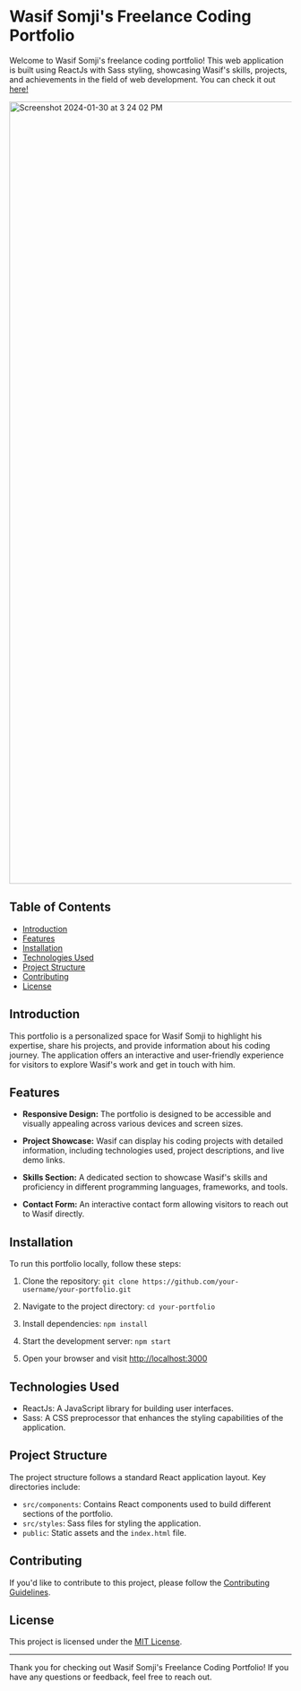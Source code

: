 # Wasif Somji's Freelance Coding Portfolio

Welcome to Wasif Somji's freelance coding portfolio! This web application is built using ReactJs with Sass styling, showcasing Wasif's skills, projects, and achievements in the field of web development. You can check it out [here!](https://wasifs-portfolio.netlify.app/)

<img width="1395" alt="Screenshot 2024-01-30 at 3 24 02 PM" src="https://github.com/Erik-Cupsa/Client2CodingPortfolio/assets/86483911/bbbd67fe-7259-47da-97c7-66b77c0f4b2c">




## Table of Contents

- [Introduction](#introduction)
- [Features](#features)
- [Installation](#installation)
- [Technologies Used](#technologies-used)
- [Project Structure](#project-structure)
- [Contributing](#contributing)
- [License](#license)

## Introduction

This portfolio is a personalized space for Wasif Somji to highlight his expertise, share his projects, and provide information about his coding journey. The application offers an interactive and user-friendly experience for visitors to explore Wasif's work and get in touch with him.

## Features

- **Responsive Design:** The portfolio is designed to be accessible and visually appealing across various devices and screen sizes.

- **Project Showcase:** Wasif can display his coding projects with detailed information, including technologies used, project descriptions, and live demo links.

- **Skills Section:** A dedicated section to showcase Wasif's skills and proficiency in different programming languages, frameworks, and tools.

- **Contact Form:** An interactive contact form allowing visitors to reach out to Wasif directly.

## Installation

To run this portfolio locally, follow these steps:

1. Clone the repository: `git clone https://github.com/your-username/your-portfolio.git`

2. Navigate to the project directory: `cd your-portfolio`

3. Install dependencies: `npm install`

4. Start the development server: `npm start`

5. Open your browser and visit [http://localhost:3000](http://localhost:3000)

## Technologies Used

- ReactJs: A JavaScript library for building user interfaces.
- Sass: A CSS preprocessor that enhances the styling capabilities of the application.

## Project Structure

The project structure follows a standard React application layout. Key directories include:

- `src/components`: Contains React components used to build different sections of the portfolio.
- `src/styles`: Sass files for styling the application.
- `public`: Static assets and the `index.html` file.

## Contributing

If you'd like to contribute to this project, please follow the [Contributing Guidelines](CONTRIBUTING.md).

## License

This project is licensed under the [MIT License](LICENSE).

---

Thank you for checking out Wasif Somji's Freelance Coding Portfolio! If you have any questions or feedback, feel free to reach out.
